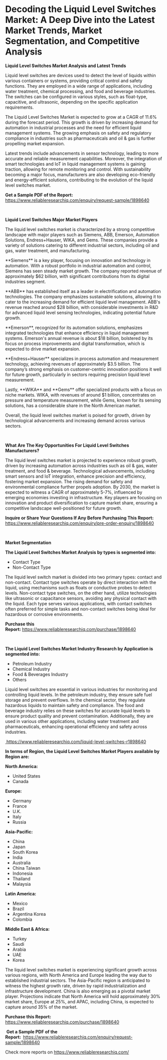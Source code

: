 <p><h1>Decoding the Liquid Level Switches Market: A Deep Dive into the Latest Market Trends, Market Segmentation, and Competitive Analysis</h1></p><p><strong>Liquid Level Switches Market Analysis and Latest Trends</strong></p>
<p><p>Liquid level switches are devices used to detect the level of liquids within various containers or systems, providing critical control and safety functions. They are employed in a wide range of applications, including water treatment, chemical processing, and food and beverage industries. The switches can be configured in various styles, such as float-type, capacitive, and ultrasonic, depending on the specific application requirements. </p><p>The Liquid Level Switches Market is expected to grow at a CAGR of 11.6% during the forecast period. This growth is driven by increasing demand for automation in industrial processes and the need for efficient liquid management systems. The growing emphasis on safety and regulatory compliance in industries such as pharmaceuticals and oil & gas is further propelling market expansion. </p><p>Latest trends include advancements in sensor technology, leading to more accurate and reliable measurement capabilities. Moreover, the integration of smart technologies and IoT in liquid management systems is gaining traction, allowing for remote monitoring and control. With sustainability becoming a major focus, manufacturers are also developing eco-friendly and energy-efficient solutions, contributing to the evolution of the liquid level switches market.</p></p>
<p><strong>Get a Sample PDF of the Report:&nbsp;</strong> <a href="https://www.reliableresearchiq.com/enquiry/request-sample/1898640?utm_campaign=2580&utm_medium=2&utm_source=Github&utm_content=ia&utm_term=08042025&utm_id=liquid-level-switches">https://www.reliableresearchiq.com/enquiry/request-sample/1898640</a></p>
<p>&nbsp;</p>
<p><strong>Liquid Level Switches Major Market Players</strong></p>
<p><p>The liquid level switches market is characterized by a strong competitive landscape with major players such as Siemens, ABB, Emerson, Automation Solutions, Endress+Hauser, WIKA, and Gems. These companies provide a variety of solutions catering to different industrial sectors, including oil and gas, water treatment, and manufacturing.</p><p>**Siemens** is a key player, focusing on innovation and technology in automation. With a robust portfolio in industrial automation and control, Siemens has seen steady market growth. The company reported revenue of approximately $62 billion, with significant contributions from its digital industries segment.</p><p>**ABB** has established itself as a leader in electrification and automation technologies. The company emphasizes sustainable solutions, allowing it to cater to the increasing demand for efficient liquid level management. ABB's revenue reached around $28 billion, with considerable investments in R&D for advanced liquid level sensing technologies, indicating potential future growth.</p><p>**Emerson**, recognized for its automation solutions, emphasizes integrated technologies that enhance efficiency in liquid management systems. Emerson's annual revenue is about $18 billion, bolstered by its focus on process improvements and digital transformation, which is expected to drive market expansion.</p><p>**Endress+Hauser** specializes in process automation and measurement technology, achieving revenues of approximately $3.5 billion. The company’s strong emphasis on customer-centric innovation positions it well for future growth, particularly in sectors requiring precision liquid level measurement.</p><p>Lastly, **WIKA** and **Gems** offer specialized products with a focus on niche markets. WIKA, with revenues of around $1 billion, concentrates on pressure and temperature measurement, while Gems, known for its sensing solutions, has a considerable share in the North American market.</p><p>Overall, the liquid level switches market is poised for growth, driven by technological advancements and increasing demand across various sectors.</p></p>
<p>&nbsp;</p>
<p><strong>What Are The Key Opportunities For Liquid Level Switches Manufacturers?</strong></p>
<p><p>The liquid level switches market is projected to experience robust growth, driven by increasing automation across industries such as oil & gas, water treatment, and food & beverage. Technological advancements, including smart sensors and IoT integration, enhance precision and efficiency, fostering market expansion. The rising demand for safety and environmental compliance further propels adoption. By 2030, the market is expected to witness a CAGR of approximately 5-7%, influenced by emerging economies investing in infrastructure. Key players are focusing on innovation and product diversification to capture market share, ensuring a competitive landscape well-positioned for future growth.</p></p>
<p><strong>Inquire or Share Your Questions If Any Before Purchasing This Report:</strong> <a href="https://www.reliableresearchiq.com/enquiry/pre-order-enquiry/1898640?utm_campaign=2580&utm_medium=2&utm_source=Github&utm_content=ia&utm_term=08042025&utm_id=liquid-level-switches">https://www.reliableresearchiq.com/enquiry/pre-order-enquiry/1898640</a></p>
<p>&nbsp;</p>
<p><strong>Market Segmentation</strong></p>
<p><strong>The Liquid Level Switches Market Analysis by types is segmented into:</strong></p>
<p><ul><li>Contact Type</li><li>Non-Contact Type</li></ul></p>
<p><p>The liquid level switch market is divided into two primary types: contact and non-contact. Contact type switches operate by direct interaction with the liquid, using mechanisms such as floats or conductive probes to detect levels. Non-contact type switches, on the other hand, utilize technologies like ultrasonic or capacitance sensors, avoiding any physical contact with the liquid. Each type serves various applications, with contact switches often preferred for simple tasks and non-contact switches being ideal for hazardous or corrosive environments.</p></p>
<p><strong>Purchase this Report:&nbsp;</strong><a href="https://www.reliableresearchiq.com/purchase/1898640?utm_campaign=2580&utm_medium=2&utm_source=Github&utm_content=ia&utm_term=08042025&utm_id=liquid-level-switches">https://www.reliableresearchiq.com/purchase/1898640</a></p>
<p>&nbsp;</p>
<p><strong>The Liquid Level Switches Market Industry Research by Application is segmented into:</strong></p>
<p><ul><li>Petroleum Industry</li><li>Chemical Industry</li><li>Food & Beverages Industry</li><li>Others</li></ul></p>
<p><p>Liquid level switches are essential in various industries for monitoring and controlling liquid levels. In the petroleum industry, they ensure safe fuel storage and prevent overflows. In the chemical sector, they regulate hazardous liquids to maintain safety and compliance. The food and beverage industry relies on these switches for accurate liquid levels to ensure product quality and prevent contamination. Additionally, they are used in various other applications, including water treatment and pharmaceuticals, enhancing operational efficiency and safety across industries.</p></p>
<p><a href="https://www.reliableresearchiq.com/liquid-level-switches-r1898640?utm_campaign=2580&utm_medium=2&utm_source=Github&utm_content=ia&utm_term=08042025&utm_id=liquid-level-switches">&nbsp;https://www.reliableresearchiq.com/liquid-level-switches-r1898640</a></p>
<p><strong>In terms of Region, the Liquid Level Switches Market Players available by Region are:</strong></p>
<p>
    <p> <strong> North America: </strong>
        <ul>
            <li>United States</li>
            <li>Canada</li>
        </ul>
        </p> 
    <p> <strong> Europe: </strong>
        <ul>
            <li>Germany</li>
            <li>France</li>
            <li>U.K.</li>
            <li>Italy</li>
            <li>Russia</li>
        </ul>
        </p> 
    <p> <strong> Asia-Pacific: </strong>
        <ul>
            <li>China</li>
            <li>Japan</li>
            <li>South Korea</li>
            <li>India</li>
            <li>Australia</li>
            <li>China Taiwan</li>
            <li>Indonesia</li>
            <li>Thailand</li>
            <li>Malaysia</li>
        </ul>
        </p> 
    <p> <strong> Latin America: </strong>
        <ul>
            <li>Mexico</li>
            <li>Brazil</li>
            <li>Argentina Korea</li>
            <li>Colombia</li>
        </ul>
        </p> 
    <p> <strong> Middle East & Africa: </strong>
        <ul>
            <li>Turkey</li>
            <li>Saudi</li>
            <li>Arabia</li>
            <li>UAE</li>
            <li>Korea</li>
        </ul>
    </p>
    </p>
<p><p>The liquid level switches market is experiencing significant growth across various regions, with North America and Europe leading the way due to established industrial sectors. The Asia-Pacific region is anticipated to witness the highest growth rate, driven by rapid industrialization and infrastructure development. China is also emerging as a pivotal market player. Projections indicate that North America will hold approximately 30% market share, Europe at 25%, and APAC, including China, is expected to capture around 35% of the market.</p></p>
<p><strong>Purchase this Report: </strong><a href="https://www.reliableresearchiq.com/purchase/1898640?utm_campaign=2580&utm_medium=2&utm_source=Github&utm_content=ia&utm_term=08042025&utm_id=liquid-level-switches">https://www.reliableresearchiq.com/purchase/1898640</a></p>
<p>&nbsp;<strong>Get a Sample PDF of the Report:&nbsp;&nbsp;</strong><a href="https://www.reliableresearchiq.com/enquiry/request-sample/1898640?utm_campaign=2580&utm_medium=2&utm_source=Github&utm_content=ia&utm_term=08042025&utm_id=liquid-level-switches">https://www.reliableresearchiq.com/enquiry/request-sample/1898640</a></p>
<p><strong></strong></p>
<p>Check more reports on <a href="https://www.reliableresearchiq.com/?utm_campaign=2580&utm_medium=2&utm_source=Github&utm_content=ia&utm_term=08042025&utm_id=liquid-level-switches">https://www.reliableresearchiq.com/</a></p>